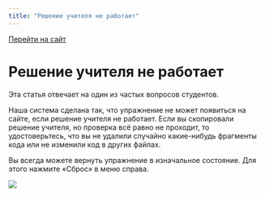 ```yaml
---
title: "Решение учителя не работает"
---
```


[Перейти на сайт](https://ru.hexlet.io)

# Решение учителя не работает

Эта статья отвечает на один из частых вопросов студентов.

Наша система сделана так, что упражнение не может появиться на сайте, если решение учителя не работает. Если вы скопировали решение учителя, но проверка всё равно не проходит, то удостоверьтесь, что вы не удалили случайно какие-нибудь фрагменты кода или не изменили код в других файлах.

Вы всегда можете вернуть упражнение в изначальное состояние. Для этого нажмите «Сброс» в меню справа.

![](/img/docs/img-132.png)
